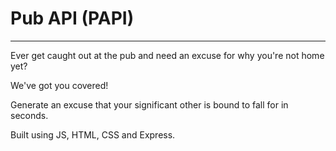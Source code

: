 # Pub API (PAPI)

***

Ever get caught out at the pub and need an excuse for why you're not home yet?

We've got you covered!

Generate an excuse that your significant other is bound to fall for in seconds.

Built using JS, HTML, CSS and Express.
